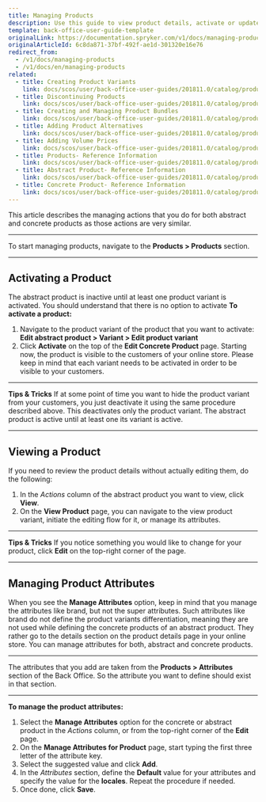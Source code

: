 ```yaml
---
title: Managing Products
description: Use this guide to view product details, activate or update product attributes in the Back Office.
template: back-office-user-guide-template
originalLink: https://documentation.spryker.com/v1/docs/managing-products
originalArticleId: 6c8da871-37bf-492f-ae1d-301320e16e76
redirect_from:
  - /v1/docs/managing-products
  - /v1/docs/en/managing-products
related:
  - title: Creating Product Variants
    link: docs/scos/user/back-office-user-guides/201811.0/catalog/products/concrete-products/creating-product-variants.html
  - title: Discontinuing Products
    link: docs/scos/user/back-office-user-guides/201811.0/catalog/products/managing-products/discontinuing-products.html
  - title: Creating and Managing Product Bundles
    link: docs/scos/user/back-office-user-guides/201811.0/catalog/products/abstract-products/creating-product-bundles.html
  - title: Adding Product Alternatives
    link: docs/scos/user/back-office-user-guides/201811.0/catalog/products/managing-products/adding-product-alternatives.html
  - title: Adding Volume Prices
    link: docs/scos/user/back-office-user-guides/201811.0/catalog/products/abstract-products/adding-volume-prices-to-abstract-products.html
  - title: Products- Reference Information
    link: docs/scos/user/back-office-user-guides/201811.0/catalog/products/references/products-reference-information.html
  - title: Abstract Product- Reference Information
    link: docs/scos/user/back-office-user-guides/201811.0/catalog/products/references/abstract-product-reference-information.html
  - title: Concrete Product- Reference Information
    link: docs/scos/user/back-office-user-guides/201811.0/catalog/products/references/concrete-product-reference-information.html
---
```


This article describes the managing actions that you do for both abstract and concrete products as those actions are very similar.
***
To start managing products, navigate to the **Products > Products** section.
*** 
## Activating a Product
The abstract product is inactive until at least one product variant is activated. You should understand that there is no option to activate
**To activate a product:**
1. Navigate to the product variant of the product that you want to activate:
    **Edit abstract product > Variant > Edit product variant**
2.  Click **Activate** on the top of the **Edit Concrete Product** page.
Starting now, the product is visible to the customers of your online store. 
Please keep in mind that each variant needs to be activated in order to be visible to your customers.
***
**Tips & Tricks**
If at some point of time you want to hide the product variant from your customers, you just deactivate it using the same procedure described above. This deactivates only the product variant. The abstract product is active until at least one its variant is active.
***
## Viewing a Product
If you need to review the product details without actually editing them, do the following:
1. In the _Actions_ column of the abstract product you want to view, click **View**.
2. On the **View Product** page, you can navigate to the view product variant, initiate the editing flow for it, or manage its attributes. 
***
**Tips & Tricks**
If you notice something you would like to change for your product, click **Edit** on the top-right corner of the page. 
***

## Managing Product Attributes
When you see the **Manage Attributes** option, keep in mind that you manage the attributes like brand, but not the super attributes. Such attributes like brand do not define the product variants differentiation, meaning they are not used while defining the concrete products of an abstract product. They rather go to the details section on the product details page in your online store. You can manage attributes for both, abstract and concrete products.
***
The attributes that you add are taken from the **Products > Attributes** section of the Back Office. So the attribute you want to define should exist in that section.
***
**To manage the product attributes:**
1. Select the **Manage Attributes** option for the concrete or abstract product in the _Actions_ column, or from the top-right corner of the **Edit** page.
2. On the **Manage Attributes for Product** page, start typing the first three letter of the attribute key.
3. Select the suggested value and click **Add**.
4. In the _Attributes_ section, define the **Default** value for your attributes and specify the value for the **locales**. 
    Repeat the procedure if needed.
5. Once done, click **Save**.
